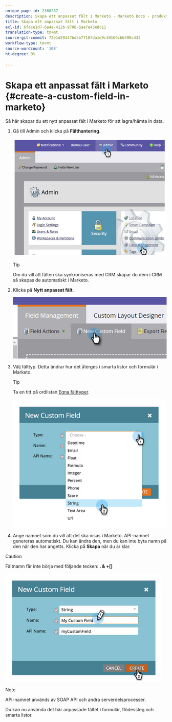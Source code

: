 ```yaml
---
unique-page-id: 2360287
description: Skapa ett anpassat fält i Marketo - Marketo Docs - produktdokumentation
title: Skapa ett anpassat fält i Marketo
exl-id: 6face1d7-6a4e-412b-9708-6aa7e43e8c11
translation-type: tm+mt
source-git-commit: 72e1d29347bd5b77107da1e9c30169cb6490c432
workflow-type: tm+mt
source-wordcount: '168'
ht-degree: 0%

---
```


# Skapa ett anpassat fält i Marketo {#create-a-custom-field-in-marketo}

Så här skapar du ett nytt anpassat fält i Marketo för att lagra/hämta in data.

1. Gå till Admin och klicka på **Fälthantering**.

   ![](assets/image2014-9-24-13-3a46-3a26.png)

   >[!TIP]
   >
   >Om du vill att fälten ska synkroniseras med CRM skapar du dem i CRM så skapas de automatiskt i Marketo.

1. Klicka på **Nytt anpassat fält**.

   ![](assets/two.png)

1. Välj fälttyp. Detta ändrar hur det återges i smarta listor och formulär i Marketo.

   >[!TIP]
   >
   >Ta en titt på ordlistan [Egna fälttyper](/help/marketo/product-docs/administration/field-management/custom-field-type-glossary.md).

   ![](assets/image2014-9-24-13-3a47-3a42.png)

1. Ange namnet som du vill att det ska visas i Marketo. API-namnet genereras automatiskt. Du kan ändra den, men du kan inte byta namn på den när den har angetts. Klicka på **Skapa** när du är klar.

>[!CAUTION]
>
>Fältnamn får inte börja med följande tecken: **. &amp; +[]**

![](assets/image2014-9-24-13-3a48-3a26.png)

>[!NOTE]
>
>API-namnet används av SOAP API och andra serverdelsprocesser.

Du kan nu använda det här anpassade fältet i formulär, flödessteg och smarta listor.

